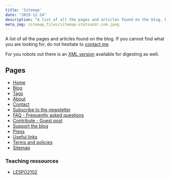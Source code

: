 ```yaml
---
title: 'Sitemap'
date: "2019-12-24"
description: "A list of all the pages and articles found on the blog. Do not hesitate to contact me if you cannot find what you are looking for"
meta_img: sitemap_files/sitemap-statsandr.com.jpeg
---
```


A list of all the pages and articles found on the blog. If you cannot find what you are looking for, do not hesitate to [contact me](/contact/).

For you robots out there is an [XML version](/sitemap.xml) available for digesting as well.

## Pages

* [Home](/)
* [Blog](/blog/)
* [Tags](/tags/)
* [About](/about/)
* [Contact](/contact/)
* [Subscribe to the newsletter](/subscribe/)
* [FAQ - Frequently asked questions](/faq/)
* [Contribute - Guest post](/contribute/)
* [Support the blog](/support/)
* [Press](/press/)
* [Useful links](/links/)
* [Terms and policies](/terms/)
* [Sitemap](/sitemap/)

### Teaching ressources

- [LESPO2102](/lespo2102/)